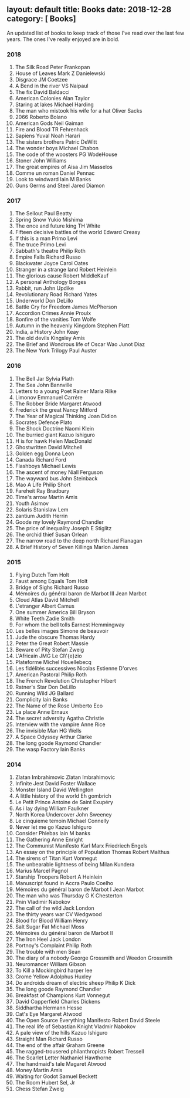 
layout: default
title: Books
date:   2018-12-28 
category: [ Books]
---


    
<p>
    An updated list of books to keep track of those I've read over the last few years. The ones I've really enjoyed are in bold. 
</p>

<h3> 2018</h3>
<ol>
<li> 	 The Silk Road  Peter Frankopan </li>
<li>  House of Leaves  Mark Z Danielewski </li>
<li>  Disgrace  JM Coetzee </li>
<li>  A Bend in the river  VS Naipaul </li>
<li>  The fix  David Baldacci </li>
<li>  American Colonies   Alan Taylor </li>
<li>  Staring at lakes   Michael Harding </li>
<li>  The man who mistook his wife for a hat   Oliver Sacks</li>
<li>  2066  Roberto Bolano</li>
<li>  American Gods  Neil Gaiman </li>
<li>  Fire and Blood  TR Fehrenhack </li>
<li>  Sapiens  Yuval Noah Harari </li>
<li>  The sisters brothers  Patric DeWitt </li>
<li>  The wonder boys  Michael Chabon</li>
<li>  The code of the woosters  PG WodeHouse
<li>  Stoner  John Williams </li>
<li>  The great empires of Aisa  Jim Masselos
<li>  Comme un roman  Daniel Pennac</li>
<li>  Look to windward  Iain M Banks</li>
<li>  Guns Germs and Steel  Jared Diamon</li>
</ol>





<h3> 2017</h3>
<ol>
<li> 	 The Sellout  Paul Beatty </li>
<li> 	 Spring Snow  Yukio Mishima </li>
<li> 	 The once and future king  TH White </li>
<li> 	 Fifteen decisive battles of the world  Edward Creasy </li>
<li> 	 If this is a man  Primo Levi </li>
<li> 	 The truce  Primo Levi </li>
<li> 	 Sabbath's theatre  Philip Roth </li>
<li> 	 Empire Falls  Richard Russo </li>
<li> 	 Blackwater  Joyce Carol Oates </li>
<li> 	 Stranger in a strange land  Robert Heinlein </li>
<li> 	 The glorious cause  Robert MiddleKauf </li>
<li> 	 A personal Anthology  Borges </li>
<li> 	 Rabbit, run  John Updike </li>
<li> 	 Revolutionary Road  Richard Yates </li>
<li> 	 Underworld  Don DeLillo </li>
<li> 	 Battle Cry for Freedom  James McPherson </li>
<li> 	 Accordion Crimes  Annie Proulx </li>
<li> 	 Bonfire of the vanities  Tom Wolfe </li>
<li> 	 Autumn in the heavenly Kingdom  Stephen Platt </li>
<li> 	 India, a History  John Keay </li>
<li> 	 The old devils  Kingsley Amis </li>
<li> 	 The Brief and Wondrous life of Oscar Wao  Junot Diaz </li>
<li> 	 The New York Trilogy  Paul Auster </li>
</ol>

<h3> 2016</h3>
<ol>
<li> 	 The Bell Jar  Sylvia Plath </li>
<li> 	 The Sea  John Bannville </li>
<li> 	 Letters to a young Poet  Rainer Maria Rilke </li>
<li> 	 Limonov  Emmanuel Carrére </li>
<li> 	 The Robber Bride  Margaret Atwood </li>
<li> 	 Frederick the great  Nancy Mitford </li>
<li> 	 The Year of Magical Thinking  Joan Didion </li>
<li> 	 Socrates Defence  Plato </li>
<li> 	 The Shock Doctrine  Naomi Klein </li>
<li> 	 The burried giant  Kazuo Ishiguro </li>
<li> 	 H is for hawk  Helen MacDonald </li>
<li> 	 Ghostwritten  David Mitchell </li>
<li> 	 Golden egg  Donna Leon </li>
<li> 	 Canada  Richard Ford </li>
<li> 	 Flashboys  Michael Lewis </li>
<li> 	 The ascent of money  Niall Ferguson </li>
<li> 	 The wayward bus  John Steinback </li>
<li> 	 Mao A Life  Philip Short </li>
<li> 	 Fareheit   Ray Bradbury </li>
<li> 	 Time's arrow  Martin Amis </li>
<li> 	 Youth  Asimov </li>
<li> 	 Solaris  Stanislaw Lem </li>
<li> 	 zantium  Judith Herrin </li>
<li> 	 Goode my lovely  Raymond Chandler </li>
<li> 	 The price of inequality  Joseph E Stiglitz </li>
<li> 	 The orchid thief  Susan Orlean </li>
<li> 	 The narrow road to the deep north  Richard Flanagan </li>
<li> 	 A Brief History of Seven Killings  Marlon James </li>

</ol>


<h3> 2015</h3>
<ol>
<li>    		 Flying Dutch	     Tom Holt </li>
<li>    		 Faust among Equals	     Tom Holt </li>
<li>    		 Bridge of Sighs	        Richard Russo </li>
<li>    		 Mémoires du général baron de Marbot III	     Jean Marbot </li>
<li>    		 Cloud Atlas	       David Mitchell</li>
<li>    		 L'etranger	      Albert Camus</li>
<li>    	 One summer America 	      Bill Bryson</li>
<li>    	 White Teeth	      Zadie Smith</li>
<li>    	 For whom the bell tolls      Earnest Hemmingway</li>
<li>     Les belles images    Simone de beauvoir</li>
<li>     Jude the obscure    Thomas Hardy</li>
<li>     Peter the Great    Robert Massie</li>
<li>     Beware of Pity    Stefan Zweig</li>
<li>     L'Africain    JMG Le Cl\'{e}zio</li>
<li>     Plateforme    Michel Houellebecq</li>
<li>     Les fidélités successives    Nicolas Estienne D'orves</li>
<li>     American Pastoral    Philip Roth</li>
<li>     The French Revolution    Christopher Hibert</li>
<li>     Ratner's Star    Don DeLillo</li>
<li>     Running Wild    JG Ballard</li>
<li>     Complicity    Iain Banks</li>
<li>     The Name of the Rose    Umberto Eco</li>
<li>     La place    Anne Ernaux</li>
<li>     The secret adversity    Agatha Christie</li>
<li>     Interview with the vampire    Anne Rice</li>
<li>     The invisible Man    HG Wells</li>
<li>      A Space Odyssey    Arthur Clarke</li>
<li>     The long goode    Raymond Chandler</li>
<li>     The wasp Factory    Iain Banks</li>
</ol>




<h3> 2014</h3>
<ol>
<li> 		 Zlatan Imbrahimovic	    Zlatan Imbrahimovic     </li>
<li> 		 Infinite Jest	    David Foster Wallace     </li>
<li> 		 Monster Island	   David Wellington     </li>
<li> 		 A little history of the world	  Eh gombrich     </li>
<li> 		 Le Petit Prince	  Antoine de Saint Exupéry     </li>
<li> 		 As i lay dying	   William Faulkner     </li>
<li> 		 North Korea Undercover	   John Sweeney     </li> 
<li> 		 Le cinquieme temoin	   Michael Connelly     </li>
<li> 		 Never let me go  	Kazuo Ishiguro     </li>
<li> 		 Consider Phlebas	   Iain M banks     </li>
<li> 		 The Gathering	  Anne Enright     </li>
<li> 		 The Communist Manifesto	  Karl Marx Friedriech Engels      </li>
<li> 		 An essay on the principle of Population  Thomas Robert Malthus     </li>
<li> 		 The sirens of Titan	  Kurt Vonnegut     </li>
<li> 		 The unbearable lightness of being   Milan Kundera     </li>
<li> 		 Marius	    Marcel Pagnol     </li>
<li> 		 Starship Troopers	    Robert A Heinlein     </li>
<li> 		 Manuscript found in Accra	    Paulo Coelho      </li>
<li> 		 Mémoires du général baron de Marbot I	 Jean Marbot     </li>
<li> 		 The man who was Thursday	  G K Chesterton     </li>
<li> 		 Pnin	  Vladimir Nabokov     </li>
<li> 		 The call of the wild	  Jack London     </li>
<li> 		 The thirty years war	 CV Wedgwood     </li>
<li> 		 Blood for Blood	  William Henry     </li>
<li> 		 Salt Sugar Fat	 Michael Moss     </li>
<li> 		 Mémoires du général baron de Marbot II	     </li>
<li> 		 The Iron Heel	  Jack London     </li>
<li> 		 Portnoy's Complaint	  Philip Roth     </li>
<li> 		 The trouble with men	  Sean     </li>
<li> 	       The diary of a nobody	  George Grossmith and Weedon Grossmith     </li>
<li> 		 Neuromancer	  William Gibson     </li>
<li> 		 To Kill a Mockingbird	  harper lee     </li>
<li> 		 Crome Yellow	  Adolphus Huxley     </li>
<li> 		 Do androids dream of electric sheep	  Philip K Dick     </li>
<li> 		 The long goode	   Raymond Chandler     </li>
<li> 		 Breakfast of Champions	  Kurt Vonnegut     </li>
<li> 		 David Copperfield	  Charles Dickens     </li>
<li> 		 Siddhartha	  Hermann Hesse     </li>
<li> 		 Cat's Eye	  Margaret Atwood     </li>
<li> 		 The Open Source Everything Manifesto	 Robert David Steele     </li>
<li> 		 The real life of Sebastian Knight	  Vladmir Nabokov     </li>
<li> 		 A pale view of the hills	  Kazuo Ishiguro     </li>
<li> 		 Straight Man	  Richard Russo     </li>
<li> 		 The end of the affair	  Graham Greene      </li>
<li> 		 The ragged-trousered philanthropists	  Robert Tressell     </li>
<li> 		 The Scarlet Letter	   Nathaniel Hawthorne     </li>
<li> 		 The handmaid's tale	   Magaret Atwood     </li>
<li> 		 Money	   Martin Amis    </li>
<li> 		 Waiting for Godot	   Samuel Beckett    </li>
<li> 		 The Room	    Hubert Sel, Jr    </li>
<li> 		 Chess	   Stefan Zweig  </li>
</ol>

